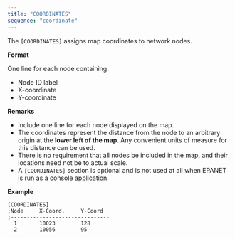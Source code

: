 ```yaml
---
title: "COORDINATES"
sequence: "coordinate"
---
```


The `[COORDINATES]` assigns map coordinates to network nodes.

**Format**

One line for each node containing:

- Node ID label
- X-coordinate
- Y-coordinate

**Remarks**

- Include one line for each node displayed on the map.
- The coordinates represent the distance from the node to an arbitrary origin at the **lower left of the map**.
  Any convenient units of measure for this distance can be used.
- There is no requirement that all nodes be included in the map, and their locations need not be to actual scale.
- A `[COORDINATES]` section is optional and is not used at all when EPANET is run as a console application.

**Example**

```text
[COORDINATES]
;Node     X-Coord.     Y-Coord
;-------------------------------
  1       10023        128
  2       10056        95
```

